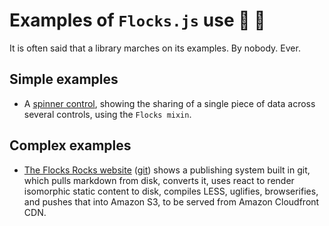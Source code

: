 # Examples of `Flocks.js` use 🙋 🙆

It is often said that a library marches on its examples.  By nobody.  Ever.

## Simple examples

* A [spinner control](http://www.flocks.rocks/examples/tiny/), showing the sharing of a single piece of data
  across several controls, using the `Flocks mixin`.

## Complex examples

* [The Flocks Rocks website](http://flocks.rocks/) ([git](https://github.com/StoneCypher/flocks.rocks)) shows
  a publishing system built in git, which pulls markdown from disk, converts it, uses react to render isomorphic
  static content to disk, compiles LESS, uglifies, browserifies, and pushes that into Amazon S3, to be served
  from Amazon Cloudfront CDN.